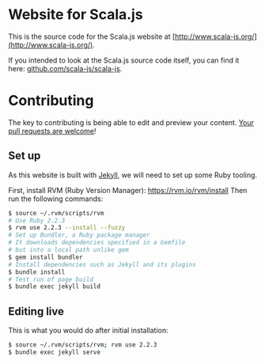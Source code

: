 # Website for Scala.js

This is the source code for the Scala.js website at
[http://www.scala-js.org/](http://www.scala-js.org/).

If you intended to look at the Scala.js source code itself,
you can find it here: [github.com/scala-js/scala-js](https://github.com/scala-js/scala-js).

# Contributing

The key to contributing is being able to edit and
preview your content. [Your pull requests are welcome](https://github.com/scala-js/scala-js-website/compare)!

## Set up
As this website is built with [Jekyll](http://jekyllrb.com/),
we will need to set up some Ruby tooling.

First, install RVM (Ruby Version Manager): https://rvm.io/rvm/install
Then run the following commands:
```bash
$ source ~/.rvm/scripts/rvm
# Use Ruby 2.2.3
$ rvm use 2.2.3 --install --fuzzy
# Set up Bundler, a Ruby package manager
# It downloads dependencies specified in a Gemfile
# but into a local path unlike gem 
$ gem install bundler
# Install dependencies such as Jekyll and its plugins
$ bundle install
# Test run of page build
$ bundle exec jekyll build
```

## Editing live
This is what you would do after initial installation:
```bash
$ source ~/.rvm/scripts/rvm; rvm use 2.2.3
$ bundle exec jekyll serve
```
